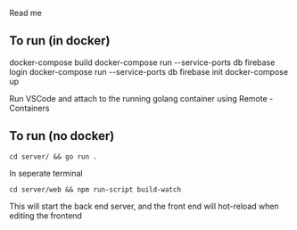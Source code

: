 Read me
## To run (in docker)
docker-compose build
docker-compose run --service-ports db firebase login
docker-compose run --service-ports db firebase init
docker-compose up

Run VSCode and attach to the running golang container using Remote - Containers

## To run (no docker)

`cd server/ && go run .`

In seperate terminal

`cd server/web && npm run-script build-watch`

This will start the back end server, and the front end will hot-reload when editing the frontend